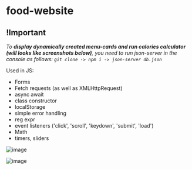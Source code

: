 # food-website
## !Important

*To **display dynamically created menu-cards and run calories calculator (will looks like screenshots below)**, you need to run json-server in the console as follows:
`git clone -> npm i -> json-server db.json`*

Used in JS:
- Forms
- Fetch requests (as well as XMLHttpRequest)
- async await
- class constructor
- localStorage
- simple error handling
- reg expr
- event listeners ('click', 'scroll', 'keydown', 'submit', 'load')
- Math
- timers, sliders

![image](https://github.com/voolga/food-website/assets/88053873/7690a13f-a504-4a22-8773-20c39931908e)

![image](https://github.com/voolga/food-website/assets/88053873/e5f381ec-93aa-4bc2-8da6-ffdd865575fe)

